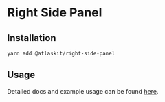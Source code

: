 # Right Side Panel

## Installation

```sh
yarn add @atlaskit/right-side-panel
```

## Usage

Detailed docs and example usage can be found [here](https://atlaskit.atlassian.com/packages/help/right-side-panel).
